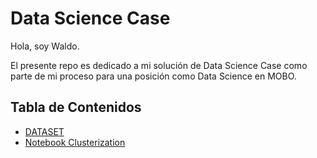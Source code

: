 # Data Science Case

Hola, soy Waldo.

El presente repo es dedicado a mi solución de Data Science Case como parte de mi proceso para una
posición como Data Science en MOBO.

## Tabla de Contenidos 
- [DATASET](./dataset_ventas-2.csv)
- [Notebook Clusterization](./MOBO_Data_Science_Case_EDA.ipnb)
